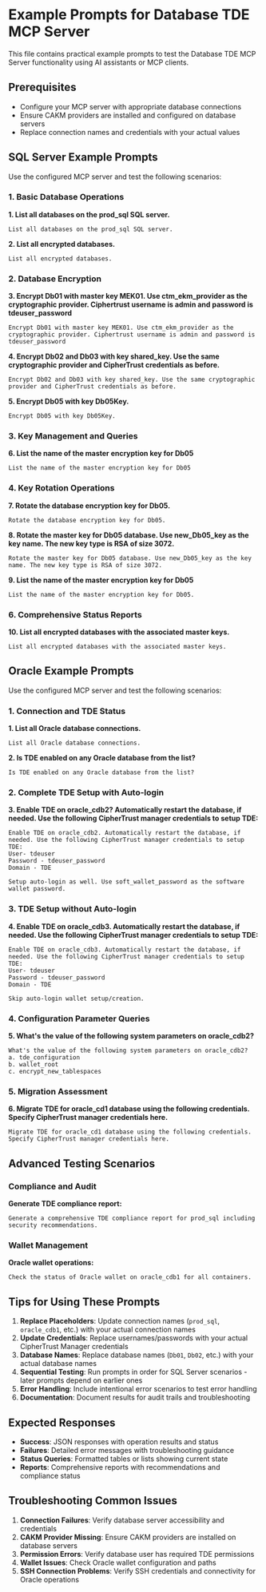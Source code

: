 # Example Prompts for Database TDE MCP Server

This file contains practical example prompts to test the Database TDE MCP Server functionality using AI assistants or MCP clients.

## Prerequisites

- Configure your MCP server with appropriate database connections
- Ensure CAKM providers are installed and configured on database servers
- Replace connection names and credentials with your actual values

## SQL Server Example Prompts

Use the configured MCP server and test the following scenarios:

### 1. Basic Database Operations

**1. List all databases on the prod_sql SQL server.**
```
List all databases on the prod_sql SQL server.
```

**2. List all encrypted databases.**
```
List all encrypted databases.
```

### 2. Database Encryption

**3. Encrypt Db01 with master key MEK01. Use ctm_ekm_provider as the cryptographic provider. Ciphertrust username is admin and password is tdeuser_password**
```
Encrypt Db01 with master key MEK01. Use ctm_ekm_provider as the cryptographic provider. Ciphertrust username is admin and password is tdeuser_password
```

**4. Encrypt Db02 and Db03 with key shared_key. Use the same cryptographic provider and CipherTrust credentials as before.**
```
Encrypt Db02 and Db03 with key shared_key. Use the same cryptographic provider and CipherTrust credentials as before.
```

**5. Encrypt Db05 with key Db05Key.**
```
Encrypt Db05 with key Db05Key.
```

### 3. Key Management and Queries

**6. List the name of the master encryption key for Db05**
```
List the name of the master encryption key for Db05
```

### 4. Key Rotation Operations

**7. Rotate the database encryption key for Db05.**
```
Rotate the database encryption key for Db05.
```

**8. Rotate the master key for Db05 database. Use new_Db05_key as the key name. The new key type is RSA of size 3072.**
```
Rotate the master key for Db05 database. Use new_Db05_key as the key name. The new key type is RSA of size 3072.
```

**9. List the name of the master encryption key for Db05**
```
List the name of the master encryption key for Db05.
```

### 6. Comprehensive Status Reports

**10. List all encrypted databases with the associated master keys.**
```
List all encrypted databases with the associated master keys.
```

## Oracle Example Prompts

Use the configured MCP server and test the following scenarios:

### 1. Connection and TDE Status

**1. List all Oracle database connections.**
```
List all Oracle database connections.
```

**2. Is TDE enabled on any Oracle database from the list?**
```
Is TDE enabled on any Oracle database from the list?
```

### 2. Complete TDE Setup with Auto-login

**3. Enable TDE on oracle_cdb2? Automatically restart the database, if needed. Use the following CipherTrust manager credentials to setup TDE:**
```
Enable TDE on oracle_cdb2. Automatically restart the database, if needed. Use the following CipherTrust manager credentials to setup TDE:
User- tdeuser
Password - tdeuser_password
Domain - TDE

Setup auto-login as well. Use soft_wallet_password as the software wallet password.
```

### 3. TDE Setup without Auto-login

**4. Enable TDE on oracle_cdb3. Automatically restart the database, if needed. Use the following CipherTrust manager credentials to setup TDE:**
```
Enable TDE on oracle_cdb3. Automatically restart the database, if needed. Use the following CipherTrust manager credentials to setup TDE:
User- tdeuser
Password - tdeuser_password
Domain - TDE

Skip auto-login wallet setup/creation.
```

### 4. Configuration Parameter Queries

**5. What's the value of the following system parameters on oracle_cdb2?**
```
What's the value of the following system parameters on oracle_cdb2?
a. tde_configuration
b. wallet_root
c. encrypt_new_tablespaces
```

### 5. Migration Assessment

**6. Migrate TDE for oracle_cd1 database using the following credentials. Specify CipherTrust manager credentials here.**
```
Migrate TDE for oracle_cd1 database using the following credentials. Specify CipherTrust manager credentials here.
```

## Advanced Testing Scenarios

### Compliance and Audit

**Generate TDE compliance report:**
```
Generate a comprehensive TDE compliance report for prod_sql including security recommendations.
```

### Wallet Management

**Oracle wallet operations:**
```
Check the status of Oracle wallet on oracle_cdb1 for all containers.
```

## Tips for Using These Prompts

1. **Replace Placeholders**: Update connection names (`prod_sql`, `oracle_cdb1`, etc.) with your actual connection names
2. **Update Credentials**: Replace usernames/passwords with your actual CipherTrust Manager credentials
3. **Database Names**: Replace database names (`Db01`, `Db02`, etc.) with your actual database names
4. **Sequential Testing**: Run prompts in order for SQL Server scenarios - later prompts depend on earlier ones
5. **Error Handling**: Include intentional error scenarios to test error handling
6. **Documentation**: Document results for audit trails and troubleshooting

## Expected Responses

- **Success**: JSON responses with operation results and status
- **Failures**: Detailed error messages with troubleshooting guidance
- **Status Queries**: Formatted tables or lists showing current state
- **Reports**: Comprehensive reports with recommendations and compliance status

## Troubleshooting Common Issues

1. **Connection Failures**: Verify database server accessibility and credentials
2. **CAKM Provider Missing**: Ensure CAKM providers are installed on database servers
3. **Permission Errors**: Verify database user has required TDE permissions
4. **Wallet Issues**: Check Oracle wallet configuration and paths
5. **SSH Connection Problems**: Verify SSH credentials and connectivity for Oracle operations 

